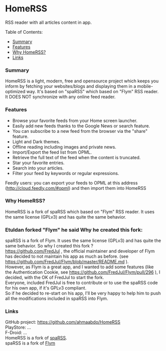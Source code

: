 # HomeRSS
RSS reader with all articles content in app.

Table of Contents:
* [Summary](#summary)
* [Features](#features)
* [Why HomeRSS?](#why-homerss)
* [Links](#links)

### Summary
HomeRSS is a light, modern, free and opensource project which keeps you inform by fetching your websites/blogs and displaying them in a mobile-optimized way.
It's based on "spaRSS" which based on "Flym" RSS reader.  
It DOES NOT synchronize with any online feed reader.

### Features
* Browse your favorite feeds from your Home screen launcher.
* Easily add new feeds thanks to the Google News or search feature.
* You can subscribe to a new feed from the browser via the "share" feature.
* Light and Dark themes.
* Offline reading including images and private news.
* Import/Export the feed list from OPML.
* Retrieve the full text of the feed when the content is truncated.
* Star your favorite entries.
* Search into your articles.
* Filter your feed by keywords or regular expressions.

Feedly users: you can export your feeds to OPML at this address (http://cloud.feedly.com/#opml) and then import them into HomeRSS

### Why HomeRSS?
HomeRSS is a fork of spaRSS which based on "Flym" RSS reader.
It uses the same license (GPLv3) and has quite the same behavior.

### Etuldan forked "Flym" he said Why he created this fork:

spaRSS is a fork of Flym. It uses the same license (GPLv3) and has quite the same behavior. So why I created this fork ?  
https://github.com/FredJul , the official maintainer and developer of Flym has decided to not maintain his app as much as before. (see https://github.com/FredJul/Flym/blob/master/README.md ).  
However, as Flym is a great app, and I wanted to add some features (like the Authentication Cookie, see https://github.com/FredJul/Flym/pull/296 ), I decided, with the OK of FredJul to start the fork.  
Everyone, included FredJul is free to contribute or to use the spaRSS code for his own app, if it's GPLv3 compliant.  
So if he decided to re-start on his app, I'll be very happy to help him to push all the modifications included in spaRSS into Flym.

### Links
GitHub project: https://github.com/ahmaabdo/HomeRSS  
PlayStore: ...  
F-Droid: ...  
HomeRSS is a fork of [spaRSS](https://github.com/Etuldan/spaRSS).  
spaRSS is a fork of [Flym](https://github.com/FredJul/Flym)
